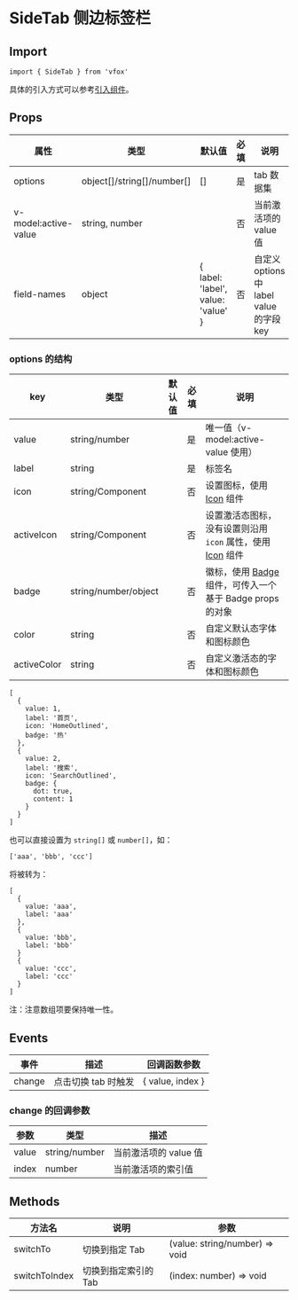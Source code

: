 # SideTab 侧边标签栏

## Import

```
import { SideTab } from 'vfox'
```

具体的引入方式可以参考[引入组件](../guide/import.md)。

## Props

| 属性                 | 类型                       | 默认值                             | 必填 | 说明                                     |
| -------------------- | -------------------------- | ---------------------------------- | ---- | ---------------------------------------- |
| options              | object[]/string[]/number[] | []                                 | 是   | tab 数据集                               |
| v-model:active-value | string, number             |                                    | 否   | 当前激活项的 value 值                    |
| field-names          | object                     | { label: 'label', value: 'value' } | 否   | 自定义 options 中 label value 的字段 key |

### options 的结构

| key         | 类型                 | 默认值 | 必填 | 说明                                                                    |
| ----------- | -------------------- | ------ | ---- | ----------------------------------------------------------------------- |
| value       | string/number        |        | 是   | 唯一值（v-model:active-value 使用）                                     |
| label       | string               |        | 是   | 标签名                                                                  |
| icon        | string/Component     |        | 否   | 设置图标，使用 [Icon](./Icon.md) 组件                                   |
| activeIcon  | string/Component     |        | 否   | 设置激活态图标，没有设置则沿用 `icon` 属性，使用 [Icon](./Icon.md) 组件 |
| badge       | string/number/object |        | 否   | 徽标，使用 [Badge](./Badge.md) 组件，可传入一个基于 Badge props 的对象  |
| color       | string               |        | 否   | 自定义默认态字体和图标颜色                                              |
| activeColor | string               |        | 否   | 自定义激活态的字体和图标颜色                                            |

```
[
  {
    value: 1,
    label: '首页',
    icon: 'HomeOutlined',
    badge: '热'
  },
  {
    value: 2,
    label: '搜索',
    icon: 'SearchOutlined',
    badge: {
      dot: true,
      content: 1
    }
  }
]
```

也可以直接设置为 `string[]` 或 `number[]`，如：

```
['aaa', 'bbb', 'ccc']
```

将被转为：

```
[
  {
    value: 'aaa',
    label: 'aaa'
  },
  {
    value: 'bbb',
    label: 'bbb'
  }
  {
    value: 'ccc',
    label: 'ccc'
  }
]
```

注：注意数组项要保持唯一性。

## Events

| 事件   | 描述                | 回调函数参数     |
| ------ | ------------------- | ---------------- |
| change | 点击切换 tab 时触发 | { value, index } |

### change 的回调参数

| 参数  | 类型          | 描述                  |
| ----- | ------------- | --------------------- |
| value | string/number | 当前激活项的 value 值 |
| index | number        | 当前激活项的索引值    |

## Methods

| 方法名        | 说明                 | 参数                           |
| ------------- | -------------------- | ------------------------------ |
| switchTo      | 切换到指定 Tab       | (value: string/number) => void |
| switchToIndex | 切换到指定索引的 Tab | (index: number) => void        |
